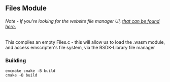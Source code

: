 ## Files Module
###### Note - If you're looking for the website file manager UI, [that can be found here.](https://github.com/Jdsle/RSDK/tree/main/app/pages/files.tsx)
This compiles an empty Files.c - this will allow us to load the .wasm module, and access emscripten's file system, via the RSDK-Library file manager

### Building
```
emcmake cmake -B build
cmake -B build
```
